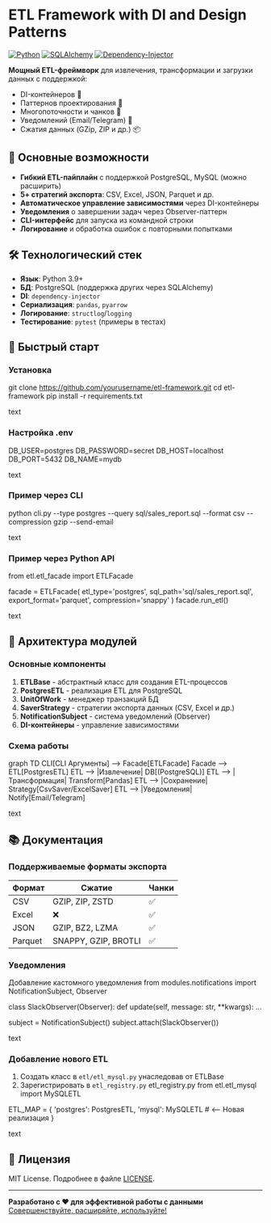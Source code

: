 # ETL Framework with DI and Design Patterns

[![Python](https://img.shields.io/badge/Python-3.9%2B-blue)](https://python.org)
[![SQLAlchemy](https://img.shields.io/badge/SQLAlchemy-2.0-green)](https://sqlalchemy.org)
[![Dependency-Injector](https://img.shields.io/badge/Dependency%20Injector-4.0-red)](https://python-dependency-injector.ets-labs.org)

**Мощный ETL-фреймворк** для извлечения, трансформации и загрузки данных с поддержкой:
- DI-контейнеров 🧩
- Паттернов проектирования 🎨
- Многопоточности и чанков 🚀
- Уведомлений (Email/Telegram) 📧
- Сжатия данных (GZip, ZIP и др.) 📦

## 🌟 Основные возможности

- **Гибкий ETL-пайплайн** с поддержкой PostgreSQL, MySQL (можно расширить)
- **5+ стратегий экспорта**: CSV, Excel, JSON, Parquet и др.
- **Автоматическое управление зависимостями** через DI-контейнеры
- **Уведомления** о завершении задач через Observer-паттерн
- **CLI-интерфейс** для запуска из командной строки
- **Логирование** и обработка ошибок с повторными попытками

## 🛠 Технологический стек

- **Язык**: Python 3.9+
- **БД**: PostgreSQL (поддержка других через SQLAlchemy)
- **DI**: `dependency-injector`
- **Сериализация**: `pandas`, `pyarrow`
- **Логирование**: `structlog`/`logging`
- **Тестирование**: `pytest` (примеры в тестах)

## 🚀 Быстрый старт

### Установка
git clone https://github.com/yourusername/etl-framework.git
cd etl-framework
pip install -r requirements.txt

text

### Настройка .env
DB_USER=postgres
DB_PASSWORD=secret
DB_HOST=localhost
DB_PORT=5432
DB_NAME=mydb

text

### Пример через CLI
python cli.py
--type postgres
--query sql/sales_report.sql
--format csv
--compression gzip
--send-email

text

### Пример через Python API
from etl.etl_facade import ETLFacade

facade = ETLFacade(
etl_type='postgres',
sql_path='sql/sales_report.sql',
export_format='parquet',
compression='snappy'
)
facade.run_etl()

text

## 🧩 Архитектура модулей

### Основные компоненты
1. **ETLBase** - абстрактный класс для создания ETL-процессов
2. **PostgresETL** - реализация ETL для PostgreSQL
3. **UnitOfWork** - менеджер транзакций БД
4. **SaverStrategy** - стратегии экспорта данных (CSV, Excel и др.)
5. **NotificationSubject** - система уведомлений (Observer)
6. **DI-контейнеры** - управление зависимостями

### Схема работы
graph TD
CLI[CLI Аргументы] --> Facade[ETLFacade]
Facade --> ETL[PostgresETL]
ETL --> |Извлечение| DB[(PostgreSQL)]
ETL --> |Трансформация| Transform[Pandas]
ETL --> |Сохранение| Strategy[CsvSaver/ExcelSaver]
ETL --> |Уведомления| Notify[Email/Telegram]

text

## 📚 Документация

### Поддерживаемые форматы экспорта
| Формат   | Сжатие              | Чанки |
|----------|---------------------|-------|
| CSV      | GZIP, ZIP, ZSTD     | ✅    |
| Excel    | ❌                  | ✅    |
| JSON     | GZIP, BZ2, LZMA     | ✅    |
| Parquet  | SNAPPY, GZIP, BROTLI| ✅    |

### Уведомления
Добавление кастомного уведомления
from modules.notifications import NotificationSubject, Observer

class SlackObserver(Observer):
def update(self, message: str, **kwargs):
...

subject = NotificationSubject()
subject.attach(SlackObserver())

text

### Добавление нового ETL
1. Создать класс в `etl/etl_mysql.py` унаследовав от ETLBase
2. Зарегистрировать в `etl_registry.py`
etl_registry.py
from etl.etl_mysql import MySQLETL

ETL_MAP = {
'postgres': PostgresETL,
'mysql': MySQLETL # <-- Новая реализация
}

text

## 📄 Лицензия
MIT License. Подробнее в файле [LICENSE](LICENSE).

---

**Разработано с ❤️ для эффективной работы с данными**
[Совершенствуйте, расширяйте, используйте!](https://github.com/yourusername/etl-framework/issues)